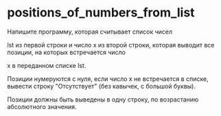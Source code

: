 # positions_of_numbers_from_list

Напишите программу, которая считывает список чисел 

lst из первой строки и число x из второй строки, которая выводит все позиции, на которых встречается число 

x в переданном списке lst.

Позиции нумеруются с нуля, если число x не встречается в списке, вывести строку "Отсутствует" (без кавычек, с большой буквы).

Позиции должны быть выведены в одну строку, по возрастанию абсолютного значения.
